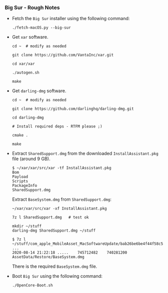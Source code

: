 ### Big Sur - Rough Notes

- Fetch the `Big Sur` installer using the following command:

  ```
  ./fetch-macOS.py --big-sur
  ```

- Get `xar` software.

  ```
  cd ~  # modify as needed

  git clone https://github.com/VantaInc/xar.git

  cd xar/xar

  ./autogen.sh

  make
  ```

- Get `darling-dmg` software.

  ```
  cd ~  # modify as needed

  git clone https://github.com/darlinghq/darling-dmg.git

  cd darling-dmg

  # Install required deps - RTFM please ;)

  cmake .

  make
  ```

- Extract `SharedSupport.dmg` from the downloaded `InstallAssistant.pkg` file (around 9 GB).

  ```
  $ ~/xar/xar/src/xar -tf InstallAssistant.pkg
  Bom
  Payload
  Scripts
  PackageInfo
  SharedSupport.dmg
  ```

  Extract `BaseSystem.dmg` from `SharedSupport.dmg`:

  ```
  ~/xar/xar/src/xar -xf InstallAssistant.pkg

  7z l SharedSupport.dmg   # test ok

  mkdir ~/stuff
  darling-dmg SharedSupport.dmg ~/stuff

  $ 7z l ~/stuff/com_apple_MobileAsset_MacSoftwareUpdate/bab26be6be4f44f58c511a1482a0e87db9a89253.zip
  ...
  2020-08-14 21:22:18 .....    745712482    740281200  AssetData/Restore/BaseSystem.dmg
  ```

  There is the required `BaseSystem.dmg` file.

- Boot `Big Sur` using the following command:

  ```
  ./OpenCore-Boot.sh
  ```
